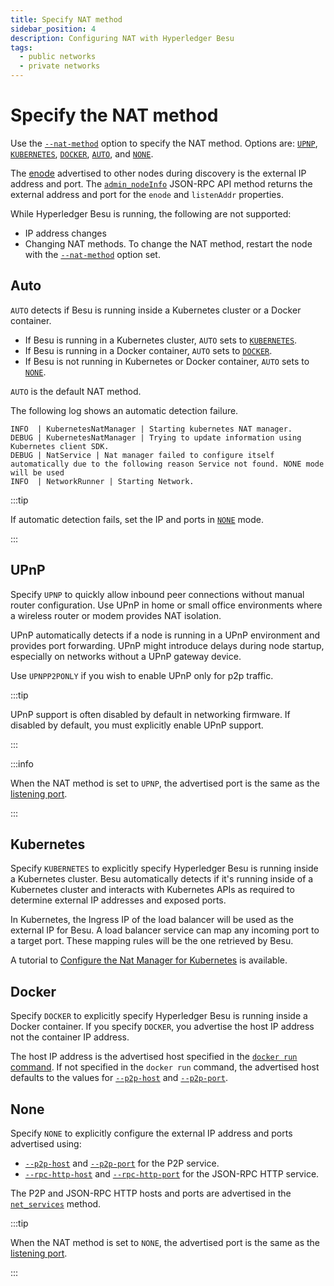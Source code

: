 ```yaml
---
title: Specify NAT method
sidebar_position: 4
description: Configuring NAT with Hyperledger Besu
tags:
  - public networks
  - private networks
---
```


# Specify the NAT method

Use the [`--nat-method`](../../reference/cli/options.md#nat-method) option to specify the NAT method. Options are: [`UPNP`](#upnp), [`KUBERNETES`](#kubernetes), [`DOCKER`](#docker), [`AUTO`](#auto), and [`NONE`](#none).

The [enode](../../concepts/node-keys.md#enode-url) advertised to other nodes during discovery is the external IP address and port. The [`admin_nodeInfo`](../../reference/api/index.md#admin_nodeinfo) JSON-RPC API method returns the external address and port for the `enode` and `listenAddr` properties.

While Hyperledger Besu is running, the following are not supported:

- IP address changes
- Changing NAT methods. To change the NAT method, restart the node with the [`--nat-method`](../../reference/cli/options.md#nat-method) option set.

## Auto

`AUTO` detects if Besu is running inside a Kubernetes cluster or a Docker container.

- If Besu is running in a Kubernetes cluster, `AUTO` sets to [`KUBERNETES`](#kubernetes).
- If Besu is running in a Docker container, `AUTO` sets to [`DOCKER`](#docker).
- If Besu is not running in Kubernetes or Docker container, `AUTO` sets to [`NONE`](#none).

`AUTO` is the default NAT method.

The following log shows an automatic detection failure.

```log title="The following log shows an automatic detection failure"
INFO  | KubernetesNatManager | Starting kubernetes NAT manager.
DEBUG | KubernetesNatManager | Trying to update information using Kubernetes client SDK.
DEBUG | NatService | Nat manager failed to configure itself automatically due to the following reason Service not found. NONE mode will be used
INFO  | NetworkRunner | Starting Network.
```

:::tip

If automatic detection fails, set the IP and ports in [`NONE`](#none) mode.

:::

## UPnP

Specify `UPNP` to quickly allow inbound peer connections without manual router configuration. Use UPnP in home or small office environments where a wireless router or modem provides NAT isolation.

UPnP automatically detects if a node is running in a UPnP environment and provides port forwarding. UPnP might introduce delays during node startup, especially on networks without a UPnP gateway device.

Use `UPNPP2PONLY` if you wish to enable UPnP only for p2p traffic.

:::tip

UPnP support is often disabled by default in networking firmware. If disabled by default, you must explicitly enable UPnP support.

:::

:::info

When the NAT method is set to `UPNP`, the advertised port is the same as the [listening port](../../reference/cli/options.md#p2p-port).

:::

## Kubernetes

Specify `KUBERNETES` to explicitly specify Hyperledger Besu is running inside a Kubernetes cluster. Besu automatically detects if it's running inside of a Kubernetes cluster and interacts with Kubernetes APIs as required to determine external IP addresses and exposed ports.

In Kubernetes, the Ingress IP of the load balancer will be used as the external IP for Besu. A load balancer service can map any incoming port to a target port. These mapping rules will be the one retrieved by Besu.

A tutorial to [Configure the Nat Manager for Kubernetes](../../../private-networks/tutorials/kubernetes/nat-manager.md) is available.

## Docker

Specify `DOCKER` to explicitly specify Hyperledger Besu is running inside a Docker container. If you specify `DOCKER`, you advertise the host IP address not the container IP address.

The host IP address is the advertised host specified in the [`docker run` command](https://docs.docker.com/engine/reference/commandline/run/#add-entries-to-container-hosts-file---add-host). If not specified in the `docker run` command, the advertised host defaults to the values for [`--p2p-host`](../../reference/cli/options.md#p2p-host) and [`--p2p-port`](../../reference/cli/options.md#p2p-port).

## None

Specify `NONE` to explicitly configure the external IP address and ports advertised using:

- [`--p2p-host`](../../reference/cli/options.md#p2p-host) and [`--p2p-port`](../../reference/cli/options.md#p2p-port) for the P2P service.
- [`--rpc-http-host`](../../reference/cli/options.md#rpc-http-host) and [`--rpc-http-port`](../../reference/cli/options.md#rpc-http-port) for the JSON-RPC HTTP service.

The P2P and JSON-RPC HTTP hosts and ports are advertised in the [`net_services`](../../reference/api/index.md#net_services) method.

:::tip

When the NAT method is set to `NONE`, the advertised port is the same as the [listening port](../../reference/cli/options.md#p2p-port).

:::
